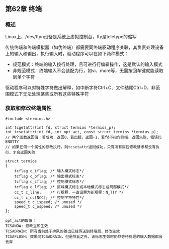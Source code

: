 ## 第62章 终端

### 概述

Linux上，/dev/ttyn设备是系统上虚拟控制台，tty是teletype的缩写

传统终端和终端模拟器（如伪终端）都需要同终端驱动程序关联，其负责处理设备上的输入和输出，执行输入时，驱动程序可以在如下两种模式：

* 规范模式：终端的输入按行处理，且可进行行编辑操作，这是默认的输入模式
* 非规范模式：终端输入不会装配为行，如vi、more等，无需按回车键就能读取到单个字符

驱动程序可以对特殊字符做出解释，如中断字符Ctrl+C、文件结尾Ctrl+D，非范围模式下无法处理某些或所有这些特殊字符

### 获取和修改终端属性

```
#include <termios.h>

int tcgetattr(int fd, struct termios *termios_p);
int tcsetattr(int fd, int opt_act, const struct termios *termios_p);
// 两个函数返回值：若成功，返回0，若出错，返回-1，若fd不指向终端，返回失败，错误码ENOTTY
// 如果任何一个属性的修改执行，则tcsetattr返回成功，只有所有属性修改请求都没有执行，才会返回失败

struct termios
{
    tcflag c_iflag; /* 输入模式标志*/
    tcflag c_oflag; /* 输出模式标志*/
    tcflag c_cflag; /* 控制模式标志*/
    tcflag c_lflag; /* 区域模式标志或本地模式标志或局部模式*/
    cc_t c_line;    /* 行规程，一直设置为新规程：N_TTY */
    cc_t c_cc[NCC]; /* 控制字符特性*/
    speed_t c_ispeed; /* unused */
    speed_t c_ospeed; /* unused */
};

opt_act的取值：
TCSANOW: 修改立即生效
TCSADRAIN: 所有当前处于排队的输出已经传送到终端后，修改生效
TCSAFLUSH: 效果同TCSADRAIN，但是除此之外，该标志生效时仍然等待处理的输入数据都会丢弃
```

